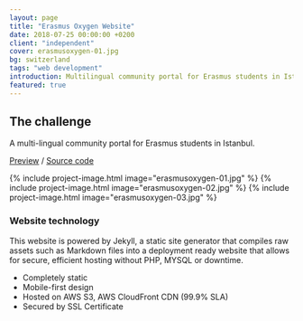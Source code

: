 ```yaml
---
layout: page
title: "Erasmus Oxygen Website"
date: 2018-07-25 00:00:00 +0200
client: "independent"
cover: erasmusoxygen-01.jpg
bg: switzerland
tags: "web development"
introduction: Multilingual community portal for Erasmus students in Istanbul.
featured: true
---
```


## The challenge

A multi-lingual community portal for Erasmus students in Istanbul.

[Preview](http://erasmusoxygen.com/) / [Source code](https://git.sedv.org/erasmusoxygen/website)

{% include project-image.html image="erasmusoxygen-01.jpg" %}
{% include project-image.html image="erasmusoxygen-02.jpg" %}
{% include project-image.html image="erasmusoxygen-03.jpg" %}

### Website technology

This website is powered by Jekyll, a static site generator that compiles raw assets such as Markdown files into a deployment ready website that allows for secure, efficient hosting without PHP, MYSQL or downtime.

- Completely static
- Mobile-first design
- Hosted on AWS S3, AWS CloudFront CDN (99.9% SLA)
- Secured by SSL Certificate
